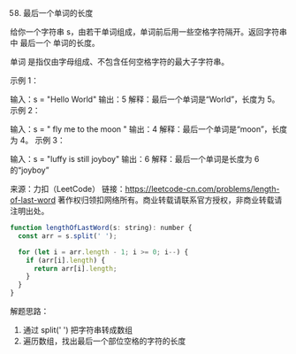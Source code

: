 58. 最后一个单词的长度

给你一个字符串 s，由若干单词组成，单词前后用一些空格字符隔开。返回字符串中 最后一个 单词的长度。

单词 是指仅由字母组成、不包含任何空格字符的最大子字符串。



示例 1：

输入：s = "Hello World"
输出：5
解释：最后一个单词是“World”，长度为 5。
示例 2：

输入：s = " fly me to the moon "
输出：4
解释：最后一个单词是“moon”，长度为 4。
示例 3：

输入：s = "luffy is still joyboy"
输出：6
解释：最后一个单词是长度为 6 的“joyboy”

来源：力扣（LeetCode）
链接：https://leetcode-cn.com/problems/length-of-last-word
著作权归领扣网络所有。商业转载请联系官方授权，非商业转载请注明出处。

```js
function lengthOfLastWord(s: string): number {
  const arr = s.split(' ');

  for (let i = arr.length - 1; i >= 0; i--) {
    if (arr[i].length) {
      return arr[i].length;
    }
  }
}
```
解题思路：
1. 通过 split(' ') 把字符串转成数组
2. 遍历数组，找出最后一个部位空格的字符的长度